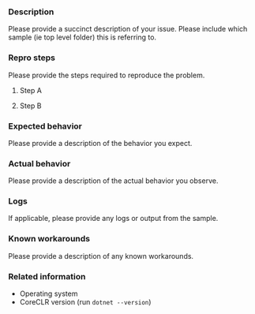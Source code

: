 ### Description

Please provide a succinct description of your issue.  Please include which sample (ie top level folder) this is referring to.

### Repro steps

Please provide the steps required to reproduce the problem.

1. Step A

2. Step B

### Expected behavior

Please provide a description of the behavior you expect.

### Actual behavior

Please provide a description of the actual behavior you observe. 

### Logs

If applicable, please provide any logs or output from the sample.

### Known workarounds

Please provide a description of any known workarounds.

### Related information 

* Operating system
* CoreCLR version (run `dotnet --version`)
